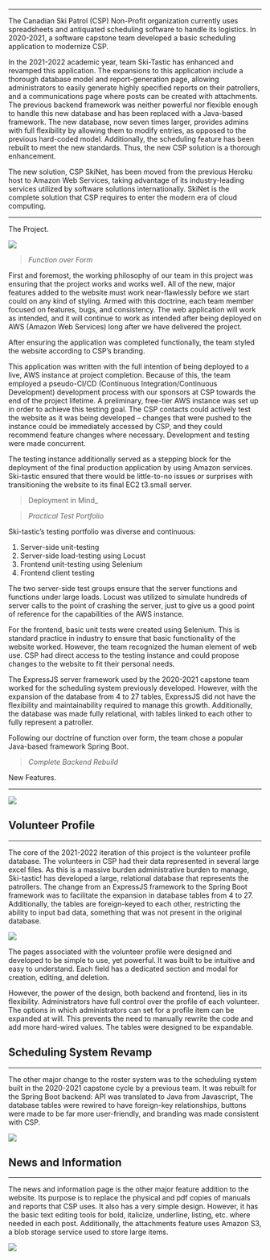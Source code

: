 


* * *

The Canadian Ski Patrol (CSP) Non-Profit organization currently uses spreadsheets and antiquated scheduling software to handle its logistics. In 2020-2021, a software capstone team developed a basic scheduling application to modernize CSP.

In the 2021-2022 academic year, team Ski-Tastic has enhanced and revamped this application. The expansions to this application include a thorough database model and report-generation page, allowing administrators to easily generate highly specified reports on their patrollers, and a communications page where posts can be created with attachments. The previous backend framework was neither powerful nor flexible enough to handle this new database and has been replaced with a Java-based framework. The new database, now seven times larger, provides admins with full flexibility by allowing them to modify entries, as opposed to the previous hard-coded model. Additionally, the scheduling feature has been rebuilt to meet the new standards. Thus, the new CSP solution is a thorough enhancement.

The new solution, CSP SkiNet, has been moved from the previous Heroku host to Amazon Web Services, taking advantage of its industry-leading services utilized by software solutions internationally. SkiNet is the complete solution that CSP requires to enter the modern era of cloud computing.

* * *

The Project.

![](https://engineeringdesignfair.ucalgary.ca/software/wp-content/uploads/sites/10/2022/04/Technologies-v2-1024x266.png)

> _Function over Form_

First and foremost, the working philosophy of our team in this project was ensuring that the project works and works well. All of the new, major features added to the website must work near-flawlessly before we start could on any kind of styling. Armed with this doctrine, each team member focused on features, bugs, and consistency. The web application will work as intended, and it will continue to work as intended after being deployed on AWS (Amazon Web Services) long after we have delivered the project.

After ensuring the application was completed functionally, the team styled the website according to CSP’s branding.

This application was written with the full intention of being deployed to a live, AWS instance at project completion. Because of this, the team employed a pseudo-CI/CD (Continuous Integration/Continuous Development) development process with our sponsors at CSP towards the end of the project lifetime. A preliminary, free-tier AWS instance was set up in order to achieve this testing goal. The CSP contacts could actively test the website as it was being developed – changes that were pushed to the instance could be immediately accessed by CSP, and they could recommend feature changes where necessary. Development and testing were made concurrent.

The testing instance additionally served as a stepping block for the deployment of the final production application by using Amazon services. Ski-tastic ensured that there would be little-to-no issues or surprises with transitioning the website to its final EC2 t3.small server.

> Deployment in Mind_

> _Practical Test Portfolio_

Ski-tastic’s testing portfolio was diverse and continuous:

1.  Server-side unit-testing
2.  Server-side load-testing using Locust
3.  Frontend unit-testing using Selenium
4.  Frontend client testing

The two server-side test groups ensure that the server functions and functions under large loads. Locust was utilized to simulate hundreds of server calls to the point of crashing the server, just to give us a good point of reference for the capabilities of the AWS instance.

For the frontend, basic unit tests were created using Selenium. This is standard practice in industry to ensure that basic functionality of the website worked. However, the team recognized the human element of web use. CSP had direct access to the testing instance and could propose changes to the website to fit their personal needs.

The ExpressJS server framework used by the 2020-2021 capstone team worked for the scheduling system previously developed. However, with the expansion of the database from 4 to 27 tables, ExpressJS did not have the flexibility and maintainability required to manage this growth. Additionally, the database was made fully relational, with tables linked to each other to fully represent a patroller.

Following our doctrine of function over form, the team chose a popular Java-based framework Spring Boot.

> _Complete Backend Rebuild_

New Features.

* * *

![](https://engineeringdesignfair.ucalgary.ca/software/wp-content/uploads/sites/10/2022/04/SkiNet-Architecture-1-1024x659.png)

Volunteer Profile
-----------------

* * *

The core of the 2021-2022 iteration of this project is the volunteer profile database. The volunteers in CSP had their data represented in several large excel files. As this is a massive burden administrative burden to manage, Ski-tastic! has developed a large, relational database that represents the patrollers. The change from an ExpressJS framework to the Spring Boot framework was to facilitate the expansion in database tables from 4 to 27. Additionally, the tables are foreign-keyed to each other, restricting the ability to input bad data, something that was not present in the original database.

![](https://engineeringdesignfair.ucalgary.ca/software/wp-content/uploads/sites/10/2022/04/Actual-Dan-CSP-EER-diagram-including-past-tables.drawio-1024x889.png)

The pages associated with the volunteer profile were designed and developed to be simple to use, yet powerful. It was built to be intuitive and easy to understand. Each field has a dedicated section and modal for creation, editing, and deletion.

However, the power of the design, both backend and frontend, lies in its flexibility. Administrators have full control over the profile of each volunteer. The options in which administrators can set for a profile item can be expanded at will. This prevents the need to manually rewrite the code and add more hard-wired values. The tables were designed to be expandable.

Scheduling System Revamp
------------------------

* * *

The other major change to the roster system was to the scheduling system built in the 2020-2021 capstone cycle by a previous team. It was rebuilt for the Spring Boot backend: API was translated to Java from Javascript, The database tables were rewired to have foreign-key relationships, buttons were made to be far more user-friendly, and branding was made consistent with CSP.

![](http://engineeringdesignfair.ucalgary.ca/software/wp-content/uploads/sites/10/2022/04/Roster-Comparison-6.png)

News and Information
--------------------

* * *

The news and information page is the other major feature addition to the website. Its purpose is to replace the physical and pdf copies of manuals and reports that CSP uses. It also has a very simple design. However, it has the basic text editing tools for bold, italicize, underline, listing, etc. where needed in each post. Additionally, the attachments feature uses Amazon S3, a blob storage service used to store large items.

![](https://engineeringdesignfair.ucalgary.ca/software/wp-content/uploads/sites/10/2022/04/Information-Page-Diagram-1.png)



